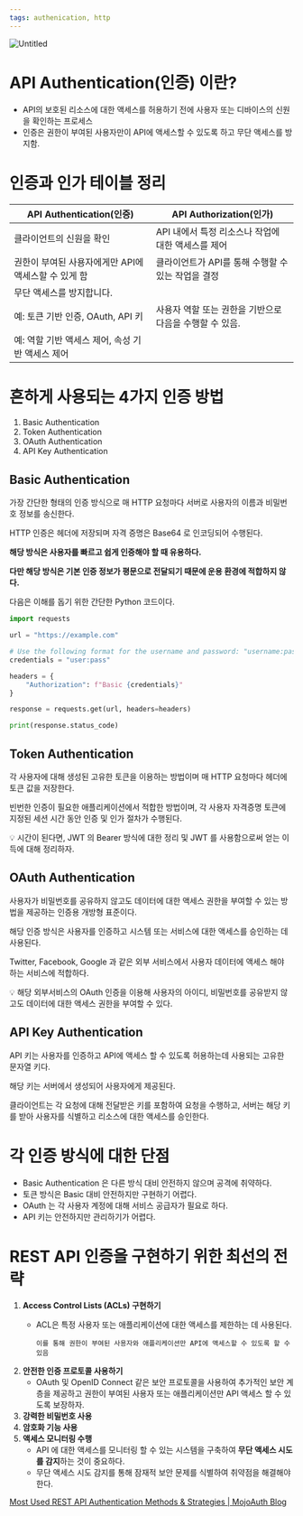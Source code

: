 ```yaml
---
tags: authenication, http
---
```

![Untitled](Untitled%2043.png)

# API Authentication(인증) 이란?

- API의 보호된 리소스에 대한 액세스를 허용하기 전에 사용자 또는 디바이스의 신원을 확인하는 프로세스
- 인증은 권한이 부여된 사용자만이 API에 액세스할 수 있도록 하고 무단 액세스를 방지함.

# 인증과 인가 테이블 정리

| API Authentication(인증) | API Authorization(인가) |
| --- | --- |
| 클라이언트의 신원을 확인 | API 내에서 특정 리소스나 작업에 대한 액세스를 제어 |
| 권한이 부여된 사용자에게만 API에 액세스할 수 있게 함 | 클라이언트가 API를 통해 수행할 수 있는 작업을 결정 |
| 무단 액세스를 방지합니다.
 예: 토큰 기반 인증, OAuth, API 키 | 사용자 역할 또는 권한을 기반으로 다음을 수행할 수 있음. 
예: 역할 기반 액세스 제어, 속성 기반 액세스 제어 |

# 흔하게 사용되는 4가지 인증 방법

1. Basic Authentication
2. Token Authentication
3. OAuth Authentication
4. API Key Authentication

## Basic Authentication

가장 간단한 형태의 인증 방식으로 매 HTTP 요청마다 서버로 사용자의 이름과 비밀번호 정보를 송신한다.

HTTP 인증은 헤더에 저장되며 자격 증명은 Base64 로 인코딩되어 수행된다.

****************************************************************해당 방식은 사용자를 빠르고 쉽게 인증해야 할 때 유용하다.****************************************************************

**다만 해당 방식은 기본 인증 정보가 평문으로 전달되기 때문에 운용 환경에 적합하지 않다.**

다음은 이해를 돕기 위한 간단한 Python 코드이다.

```python
import requests

url = "https://example.com"

# Use the following format for the username and password: "username:password"
credentials = "user:pass"

headers = {
    "Authorization": f"Basic {credentials}"
}

response = requests.get(url, headers=headers)

print(response.status_code)
```

## Token Authentication

각 사용자에 대해 생성된 고유한 토큰을 이용하는 방법이며 매 HTTP 요청마다 헤더에 토큰 값을 저장한다.

빈번한 인증이 필요한 애플리케이션에서 적합한 방법이며, 각 사용자 자격증명 토큰에 지정된 세션 시간 동안 인증 및 인가 절차가 수행된다.

<aside>
💡 시간이 된다면, JWT 의 Bearer 방식에 대한 정리 및 JWT 를 사용함으로써 얻는 이득에 대해 정리하자.

</aside>

## OAuth Authentication

사용자가 비밀번호를 공유하지 않고도 데이터에 대한 액세스 권한을 부여할 수 있는 방법을 제공하는 인증용 개방형 표준이다.

해당 인증 방식은 사용자를 인증하고 시스템 또는 서비스에 대한 액세스를 승인하는 데 사용된다.

Twitter, Facebook, Google 과 같은 외부 서비스에서 사용자 데이터에 액세스 해야 하는 서비스에 적합하다.

<aside>
💡 해당 외부서비스의 OAuth 인증을 이용해 사용자의 아이디, 비밀번호를 공유받지 않고도 데이터에 대한 액세스 권한을 부여할 수 있다.

</aside>

## API Key Authentication

API 키는 사용자를 인증하고 API에 액세스 할 수 있도록 허용하는데 사용되는 고유한 문자열 키다.

해당 키는 서버에서 생성되어 사용자에게 제공된다.

클라이언트는 각 요청에 대해 전달받은 키를 포함하여 요청을 수행하고, 서버는 해당 키를 받아 사용자를 식별하고 리소스에 대한 액세스를 승인한다.

# 각 인증 방식에 대한 단점

- Basic Authentication 은 다른 방식 대비 안전하지 않으며 공격에 취약하다.
- 토큰 방식은 Basic 대비 안전하지만 구현하기 어렵다.
- OAuth 는 각 사용자 계정에 대해 서비스 공급자가 필요로 하다.
- API 키는 안전하지만 관리하기가 어렵다.

# REST API 인증을 구현하기 위한 최선의 전략

1. **Access Control Lists (ACLs) 구현하기**
    - ACL은 특정 사용자 또는 애플리케이션에 대한 액세스를 제한하는 데 사용된다.
        
          이를 통해 권한이 부여된 사용자와 애플리케이션만 API에 액세스할 수 있도록 할 수 있음
        
2. **안전한 인증 프로토콜 사용하기**
    - OAuth 및 OpenID Connect 같은 보안 프로토콜을 사용하여 추가적인 보안 계층을 제공하고 권한이 부여된 사용자 또는 애플리케이션만 API 액세스 할 수 있도록 보장하자.
3. **강력한 비밀번호 사용**
4. **암호화 기능 사용**
5. **액세스 모니터링 수행**
    - API 에 대한 액세스를 모니터링 할 수 있는 시스템을 구축하여 **무단 액세스 시도를 감지**하는 것이 중요하다.
    - 무단 액세스 시도 감지를 통해 잠재적 보안 문제를 식별하여 취약점을 해결해야 한다.

[Most Used REST API Authentication Methods & Strategies  | MojoAuth Blog](https://mojoauth.com/blog/rest-api-authentication/)